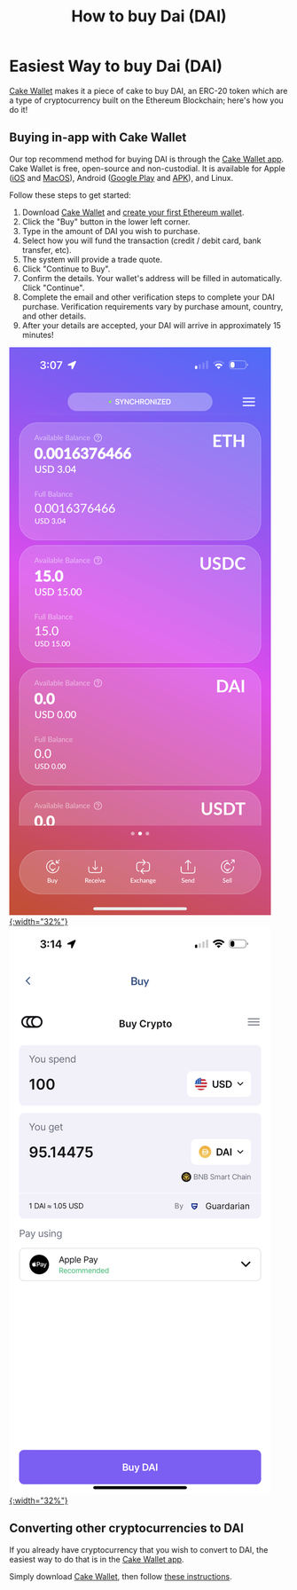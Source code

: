 ﻿---
title: "How to buy Dai (DAI)"
parent: Tutorials

---

# Easiest Way to buy Dai (DAI)

[Cake Wallet](https://cakewallet.com) makes it a piece of cake to buy DAI, an ERC-20 token which are a type of cryptocurrency built on the Ethereum Blockchain; here's how you do it!

## Buying in-app with Cake Wallet

Our top recommend method for buying DAI is through the [Cake Wallet app](https://cakewallet.com). Cake Wallet is free, open-source and non-custodial. It is available for Apple ([iOS](https://apps.apple.com/us/app/cake-wallet-for-xmr-monero/id1334702542) and [MacOS](https://apps.apple.com/us/app/cake-wallet-for-xmr-monero/id1334702542)), Android ([Google Play](https://play.google.com/store/apps/details?id=com.cakewallet.cake_wallet) and [APK](https://github.com/cake-tech/cake_wallet/releases)), and Linux.

Follow these steps to get started:

1. Download [Cake Wallet](https://cakewallet.com) and [create your first Ethereum wallet](https://guides.cakewallet.com/docs/basic-features/create-first-wallet/).
2. Click the "Buy" button in the lower left corner.
3. Type in the amount of DAI you wish to purchase.
4. Select how you will fund the transaction (credit / debit card, bank transfer, etc).
5. The system will provide a trade quote.
6. Click "Continue to Buy".
7. Confirm the details. Your wallet's address will be filled in automatically. Click "Continue".
8. Complete the email and other verification steps to complete your DAI purchase. Verification requirements vary by purchase amount, country, and other details.
10. After your details are accepted, your DAI will arrive in approximately 15 minutes!

[![Cake Wallet ETH home screen](/images/ETH_MainScreen.PNG){:width="32%"}](/images/ETH_MainScreen.PNG)
[![Buy Ethereum screen](/images/DAI_BuyScreen.PNG){:width="32%"}](/images/DAI_BuyScreen.PNG)



## Converting other cryptocurrencies to DAI

If you already have cryptocurrency that you wish to convert to DAI, the easiest way to do that is in the [Cake Wallet app](https://cakewallet.com).

Simply download [Cake Wallet](https://cakewallet.com), then follow [these instructions](https://guides.cakewallet.com/docs/basic-features/exchange/).
